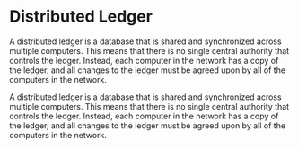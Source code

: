 # Distributed Ledger
A distributed ledger is a database that is shared and synchronized across multiple computers. This means that there is no single central authority that controls the ledger. Instead, each computer in the network has a copy of the ledger, and all changes to the ledger must be agreed upon by all of the computers in the network.

A distributed ledger is a database that is shared and synchronized across multiple computers. This means that there is no single central authority that controls the ledger. Instead, each computer in the network has a copy of the ledger, and all changes to the ledger must be agreed upon by all of the computers in the network.
